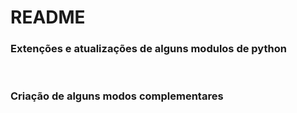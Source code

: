 <h1>README</h1>
<h3>Extenções e atualizações de alguns modulos de python</h3>


<br/>
<h3>Criação de alguns modos complementares</h3>
